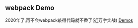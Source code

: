 ## webpack Demo

2020年了,再不会webpack敲得代码就不香了(近万字实战) [Demos](https://juejin.im/post/5de87444518825124c50cd36?utm_source=gold_browser_extension#comment)

